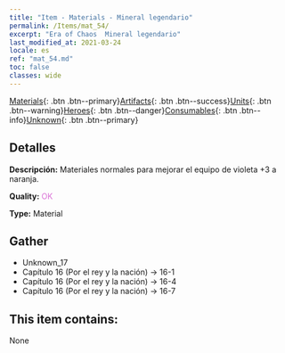 ```yaml
---
title: "Item - Materials - Mineral legendario"
permalink: /Items/mat_54/
excerpt: "Era of Chaos  Mineral legendario"
last_modified_at: 2021-03-24
locale: es
ref: "mat_54.md"
toc: false
classes: wide
---
```

 [Materials](/es/Items/){: .btn .btn--primary}[Artifacts](/es/Items/Artifacts/){: .btn .btn--success}[Units](/es/Items/Units/){: .btn .btn--warning}[Heroes](/es/Items/Heroes/){: .btn .btn--danger}[Consumables](/es/Items/Consumables/){: .btn .btn--info}[Unknown](/es/Items/Unknown/){: .btn .btn--primary}

## Detalles
 **Descripción:** Materiales normales para mejorar el equipo de violeta +3 a naranja.

 **Quality:** <span style="color: #DA70D6">OK</span>

 **Type:** Material

## Gather

*    Unknown_17 
*    Capítulo 16 (Por el rey y la nación) -> 16-1 
*    Capítulo 16 (Por el rey y la nación) -> 16-4 
*    Capítulo 16 (Por el rey y la nación) -> 16-7 

## This item contains:

  None

